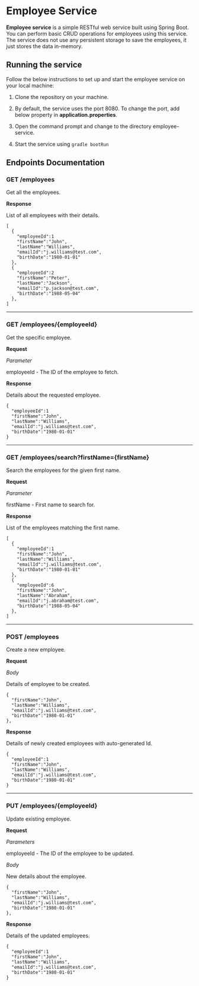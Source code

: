 # Employee Service

**Employee service** is a simple RESTful web service built using Spring Boot. You can perform basic CRUD operations for employees using this service. The service does not use any persistent storage to save the employees, it just stores the data in-memory.

## Running the service

Follow the below instructions to set up and start the employee service on your local machine:

1. Clone the repository on your machine.

2. By default, the service uses the port 8080. To change the port, add below property in **application.properties**.

2. Open the command prompt and change to the directory employee-service.

3. Start the service using `gradle bootRun`

## Endpoints Documentation
### GET /employees

Get all the employees.

**Response**

List of all employees with their details.

```
[
  {
    "employeeId":1
    "firstName":"John",
    "lastName":"Williams",
    "emailId":"j.williams@test.com",
    "birthDate":"1980-01-01"
  },
  {
    "employeeId":2
    "firstName":"Peter",
    "lastName":"Jackson",
    "emailId":"p.jackson@test.com",
    "birthDate":"1988-05-04"
  },
]
```
---
### GET /employees/{employeeId}

Get the specific employee.

**Request**

_Parameter_

employeeId - The ID of the employee to fetch.

**Response**

Details about the requested employee.

```
{
  "employeeId":1
  "firstName":"John",
  "lastName":"Williams",
  "emailId":"j.williams@test.com",
  "birthDate":"1980-01-01"
}
```
---
### GET /employees/search?firstName={firstName}

Search the employees for the given first name.

**Request**

_Parameter_

firstName - First name to search for.

**Response**

List of the employees matching the first name.

```
[
  {
    "employeeId":1
    "firstName":"John",
    "lastName":"Williams",
    "emailId":"j.williams@test.com",
    "birthDate":"1980-01-01"
  },
  {
    "employeeId":6
    "firstName":"John",
    "lastName":"Abraham",
    "emailId":"j.abraham@test.com",
    "birthDate":"1988-05-04"
  },
]
```
---
### POST /employees

Create a new employee.

**Request**

_Body_

Details of employee to be created.
```
{
  "firstName":"John",
  "lastName":"Williams",
  "emailId":"j.williams@test.com",
  "birthDate":"1980-01-01"
},
```

**Response**

Details of newly created employees with auto-generated Id.

```
{
  "employeeId":1
  "firstName":"John",
  "lastName":"Williams",
  "emailId":"j.williams@test.com",
  "birthDate":"1980-01-01"
}
```
---
### PUT /employees/{employeeId}

Update existing employee.

**Request**

_Parameters_

employeeId - The ID of the employee to be updated.

_Body_

New details about the employee.
```
{
  "firstName":"John",
  "lastName":"Williams",
  "emailId":"j.williams@test.com",
  "birthDate":"1980-01-01"
},
```

**Response**

Details of the updated employees.

```
{
  "employeeId":1
  "firstName":"John",
  "lastName":"Williams",
  "emailId":"j.williams@test.com",
  "birthDate":"1980-01-01"
}
```
